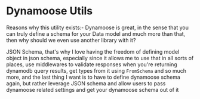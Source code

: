 # Dynamoose Utils

Reasons why this utility exists:-
Dynamoose is great, in the sense that you can truly define a schema for your Data model and much more than that, then why should we even use another library with it?

JSON Schema, that's why
I love having the freedom of defining model object in json schema, especially since it allows me to use that in all sorts of places, use middlewares to validate responses when you're returning dynamodb query results, get types from it using `FromSchema` and so much more, and the last thing I want is to have to define dynamoose schema again, but rather leverage JSON schema and allow users to pass dynamoose related settings and get your dynamoose schema out of it
